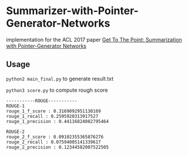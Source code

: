 # Summarizer-with-Pointer-Generator-Networks
implementation for the ACL 2017 paper [Get To The Point: Summarization with Pointer-Generator Networks](https://arxiv.org/abs/1704.04368)
## Usage

`python2 main_final.py` to generate result.txt

`python3 score.py` to compute rough score

```
-----------ROUGE-----------
ROUGE-1
rouge_1_f_score : 0.3169092951130169
rouge_1_recall : 0.2595920313917527
rouge_1_precision : 0.44116824082795464

ROUGE-2
rouge_2_f_score : 0.09102355365876276
rouge_2_recall : 0.07594005141339617
rouge_2_precision : 0.12344582007522505
```
